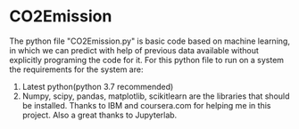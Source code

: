 # CO2Emission
The python file "CO2Emission.py" is basic code based on machine learning, in which we can predict with help of previous data available without explicitly programing the code for it.
For this python file to run on a system the requirements for the system are:
1. Latest python(python 3.7 recommended)
2. Numpy, scipy, pandas, matplotlib, scikitlearn are the libraries that should be installed.
Thanks to IBM and coursera.com for helping me in this project.
Also a great thanks to Jupyterlab.
